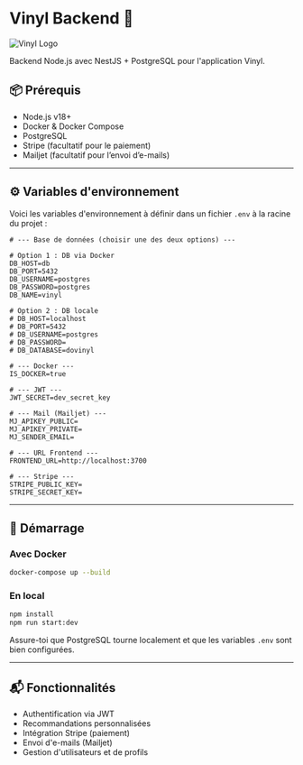 # Vinyl Backend 🎵

![Vinyl Logo](https://ltwhfwsovkxhbfjzdfet.supabase.co/storage/v1/object/public/images//DoVinyl.png)

Backend Node.js avec NestJS + PostgreSQL pour l'application Vinyl.

## 📦 Prérequis

- Node.js v18+
- Docker & Docker Compose
- PostgreSQL
- Stripe (facultatif pour le paiement)
- Mailjet (facultatif pour l’envoi d’e-mails)

---

## ⚙️ Variables d'environnement

Voici les variables d'environnement à définir dans un fichier `.env` à la racine du projet :

```env
# --- Base de données (choisir une des deux options) ---

# Option 1 : DB via Docker
DB_HOST=db
DB_PORT=5432
DB_USERNAME=postgres
DB_PASSWORD=postgres
DB_NAME=vinyl

# Option 2 : DB locale
# DB_HOST=localhost
# DB_PORT=5432
# DB_USERNAME=postgres
# DB_PASSWORD=
# DB_DATABASE=dovinyl

# --- Docker ---
IS_DOCKER=true

# --- JWT ---
JWT_SECRET=dev_secret_key

# --- Mail (Mailjet) ---
MJ_APIKEY_PUBLIC=
MJ_APIKEY_PRIVATE=
MJ_SENDER_EMAIL=

# --- URL Frontend ---
FRONTEND_URL=http://localhost:3700

# --- Stripe ---
STRIPE_PUBLIC_KEY=
STRIPE_SECRET_KEY=
```

---

## 🚀 Démarrage

### Avec Docker

```bash
docker-compose up --build
```

### En local

```bash
npm install
npm run start:dev
```

Assure-toi que PostgreSQL tourne localement et que les variables `.env` sont bien configurées.

---

## 📬 Fonctionnalités

- Authentification via JWT
- Recommandations personnalisées
- Intégration Stripe (paiement)
- Envoi d'e-mails (Mailjet)
- Gestion d'utilisateurs et de profils

